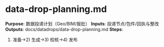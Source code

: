 # data-drop-planning.md

**Purpose**: 数据投递计划（Geo/BIM/报批）
**Inputs**: 投递节点/包件/回执与整改
**Outputs**: docs/datadrops/data-drop-planning.md
**Steps**:

1. 准备→2) 生成→3) 校核→4) 发布
